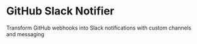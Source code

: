 # GitHub Slack Notifier

Transform GitHub webhooks into Slack notifications with custom channels and messaging